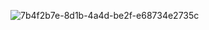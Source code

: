 ![7b4f2b7e-8d1b-4a4d-be2f-e68734e2735c](https://github.com/nothing696/GiaodienChat/assets/126663932/c96b22a1-2d03-49c7-8110-aba58b4ed4db)
